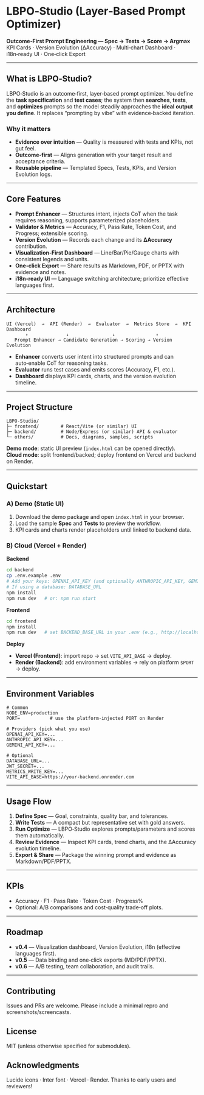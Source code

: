 # LBPO‑Studio (Layer‑Based Prompt Optimizer)

**Outcome‑First Prompt Engineering — Spec → Tests → Score → Argmax**  
KPI Cards · Version Evolution (ΔAccuracy) · Multi‑chart Dashboard · i18n‑ready UI · One‑click Export

---

## What is LBPO‑Studio?
LBPO‑Studio is an outcome‑first, layer‑based prompt optimizer. You define the **task specification** and **test cases**; the system then **searches**, **tests**, and **optimizes** prompts so the model steadily approaches the **ideal output you define**. It replaces “prompting by vibe” with evidence‑backed iteration.

### Why it matters
- **Evidence over intuition** — Quality is measured with tests and KPIs, not gut feel.  
- **Outcome‑first** — Aligns generation with your target result and acceptance criteria.  
- **Reusable pipeline** — Templated Specs, Tests, KPIs, and Version Evolution logs.

---

## Core Features
- **Prompt Enhancer** — Structures intent, injects CoT when the task requires reasoning, supports parameterized placeholders.
- **Validator & Metrics** — Accuracy, F1, Pass Rate, Token Cost, and Progress; extensible scoring.
- **Version Evolution** — Records each change and its **ΔAccuracy** contribution.
- **Visualization‑First Dashboard** — Line/Bar/Pie/Gauge charts with consistent legends and units.
- **One‑click Export** — Share results as Markdown, PDF, or PPTX with evidence and notes.
- **i18n‑ready UI** — Language switching architecture; prioritize effective languages first.

---

## Architecture
```
UI (Vercel)  →  API (Render)  →  Evaluator  →  Metrics Store  →  KPI Dashboard
       ↑              ↓                ↓               ↑
   Prompt Enhancer → Candidate Generation → Scoring → Version Evolution
```

- **Enhancer** converts user intent into structured prompts and can auto‑enable CoT for reasoning tasks.  
- **Evaluator** runs test cases and emits scores (Accuracy, F1, etc.).  
- **Dashboard** displays KPI cards, charts, and the version evolution timeline.

---

## Project Structure
```
LBPO-Studio/
├─ frontend/        # React/Vite (or similar) UI
├─ backend/         # Node/Express (or similar) API & evaluator
└─ others/          # Docs, diagrams, samples, scripts
```
**Demo mode**: static UI preview (`index.html` can be opened directly).  
**Cloud mode**: split frontend/backed; deploy frontend on Vercel and backend on Render.

---

## Quickstart

### A) Demo (Static UI)
1. Download the demo package and open `index.html` in your browser.  
2. Load the sample **Spec** and **Tests** to preview the workflow.  
3. KPI cards and charts render placeholders until linked to backend data.

### B) Cloud (Vercel + Render)

**Backend**
```bash
cd backend
cp .env.example .env
# Add your keys: OPENAI_API_KEY (and optionally ANTHROPIC_API_KEY, GEMINI_API_KEY)
# If using a database: DATABASE_URL
npm install
npm run dev   # or: npm run start
```

**Frontend**
```bash
cd frontend
npm install
npm run dev   # set BACKEND_BASE_URL in your .env (e.g., http://localhost:10000)
```

**Deploy**
- **Vercel (Frontend)**: import repo → set `VITE_API_BASE` → deploy.  
- **Render (Backend)**: add environment variables → rely on platform `$PORT` → deploy.

---

## Environment Variables
```
# Common
NODE_ENV=production
PORT=           # use the platform-injected PORT on Render

# Providers (pick what you use)
OPENAI_API_KEY=...
ANTHROPIC_API_KEY=...
GEMINI_API_KEY=...

# Optional
DATABASE_URL=...
JWT_SECRET=...
METRICS_WRITE_KEY=...
VITE_API_BASE=https://your-backend.onrender.com
```

---

## Usage Flow
1. **Define Spec** — Goal, constraints, quality bar, and tolerances.  
2. **Write Tests** — A compact but representative set with gold answers.  
3. **Run Optimize** — LBPO‑Studio explores prompts/parameters and scores them automatically.  
4. **Review Evidence** — Inspect KPI cards, trend charts, and the ΔAccuracy evolution timeline.  
5. **Export & Share** — Package the winning prompt and evidence as Markdown/PDF/PPTX.

---

## KPIs
- Accuracy · F1 · Pass Rate · Token Cost · Progress%  
- Optional: A/B comparisons and cost‑quality trade‑off plots.

---

## Roadmap
- **v0.4** — Visualization dashboard, Version Evolution, i18n (effective languages first).  
- **v0.5** — Data binding and one‑click exports (MD/PDF/PPTX).  
- **v0.6** — A/B testing, team collaboration, and audit trails.

---

## Contributing
Issues and PRs are welcome. Please include a minimal repro and screenshots/screencasts.

## License
MIT (unless otherwise specified for submodules).

## Acknowledgments
Lucide icons · Inter font · Vercel · Render. Thanks to early users and reviewers!
